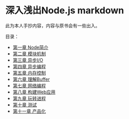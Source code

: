 # 深入浅出Node.js markdown
此为本人手抄内容，内容与原书会有一些出入。

目录：
- [第一章 Node简介](./ch01.md)
- [第二章 模块机制](./ch02.md)
- [第三章 异步I/O](./ch03.md)
- [第四章 异步编程]()
- [第五章 内存控制]()
- [第六章 理解Buffer]()
- [第七章 网络编程]()
- [第八章 构建Web应用]()
- [第九章 玩转进程]()
- [第十章 测试]()
- [第十一章 产品化]()